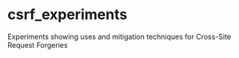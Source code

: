 csrf_experiments
================

Experiments showing uses and mitigation techniques for Cross-Site Request Forgeries

